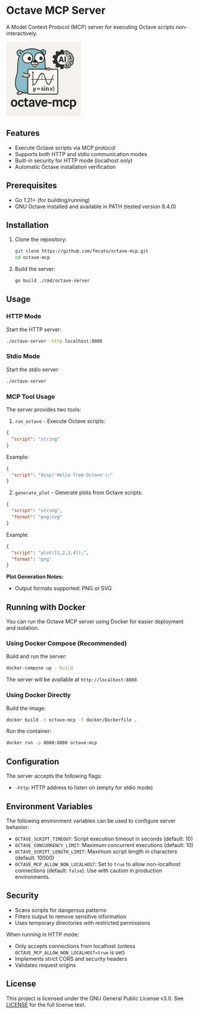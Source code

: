 
# Octave MCP Server

A Model Context Protocol (MCP) server for executing Octave scripts non-interactively.

![Octave MCP logo](https://github.com/fmcato/octave-mcp/raw/main/assets/logo-200.png)

## Features

- Execute Octave scripts via MCP protocol
- Supports both HTTP and stdio communication modes
- Built-in security for HTTP mode (localhost only)
- Automatic Octave installation verification

## Prerequisites

- Go 1.21+ (for building/running)
- GNU Octave installed and available in PATH (tested version 8.4.0)

## Installation

1. Clone the repository:
   ```bash
   git clone https://github.com/fmcato/octave-mcp.git
   cd octave-mcp
   ```

2. Build the server:
   ```bash
   go build ./cmd/octave-server
   ```

## Usage

### HTTP Mode

Start the HTTP server:
```bash
./octave-server -http localhost:8080
```

### Stdio Mode

Start the stdio server:
```bash
./octave-server
```

### MCP Tool Usage

The server provides two tools:

1. `run_octave` - Execute Octave scripts:
```json
{
  "script": "string"
}
```

Example:
```json
{
  "script": "disp('Hello from Octave');"
}
```

2. `generate_plot` - Generate plots from Octave scripts:
```json
{
  "script": "string",
  "format": "png|svg"
}
```

Example:
```json
{
  "script": "plot([1,2,3,4]);",
  "format": "png"
}
```

**Plot Generation Notes:**
- Output formats supported: PNG or SVG


## Running with Docker

You can run the Octave MCP server using Docker for easier deployment and isolation.

### Using Docker Compose (Recommended)

Build and run the server:
```bash
docker-compose up --build
```

The server will be available at `http://localhost:8080`.

### Using Docker Directly

Build the image:
```bash
docker build -t octave-mcp -f docker/Dockerfile .
```

Run the container:
```bash
docker run -p 8080:8080 octave-mcp
```

## Configuration

The server accepts the following flags:
- `-http`: HTTP address to listen on (empty for stdio mode)

## Environment Variables

The following environment variables can be used to configure server behavior:

- `OCTAVE_SCRIPT_TIMEOUT`: Script execution timeout in seconds (default: 10)
- `OCTAVE_CONCURRENCY_LIMIT`: Maximum concurrent executions (default: 10)
- `OCTAVE_SCRIPT_LENGTH_LIMIT`: Maximum script length in characters (default: 10000)
- `OCTAVE_MCP_ALLOW_NON_LOCALHOST`: Set to `true` to allow non-localhost connections (default: `false`). Use with caution in production environments.

## Security

- Scans scripts for dangerous patterns
- Filters output to remove sensitive information
- Uses temporary directories with restricted permissions

When running in HTTP mode:
- Only accepts connections from localhost (unless `OCTAVE_MCP_ALLOW_NON_LOCALHOST=true` is set)
- Implements strict CORS and security headers
- Validates request origins

## License

This project is licensed under the GNU General Public License v3.0. See [LICENSE](LICENSE) for the full license text.

